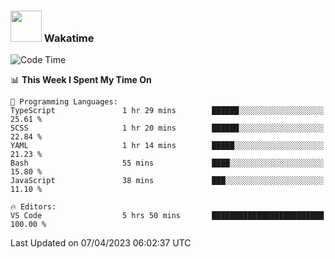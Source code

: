 ### <img src="https://media.giphy.com/media/VgCDAzcKvsR6OM0uWg/giphy.gif" width="50"> Wakatime

  <!--START_SECTION:waka-->
![Code Time](http://img.shields.io/badge/Code%20Time-1%2C355%20hrs%203%20mins-blue)

📊 **This Week I Spent My Time On** 

```text
💬 Programming Languages: 
TypeScript               1 hr 29 mins        ██████░░░░░░░░░░░░░░░░░░░   25.61 % 
SCSS                     1 hr 20 mins        ██████░░░░░░░░░░░░░░░░░░░   22.84 % 
YAML                     1 hr 14 mins        █████░░░░░░░░░░░░░░░░░░░░   21.23 % 
Bash                     55 mins             ████░░░░░░░░░░░░░░░░░░░░░   15.80 % 
JavaScript               38 mins             ███░░░░░░░░░░░░░░░░░░░░░░   11.10 % 

🔥 Editors: 
VS Code                  5 hrs 50 mins       █████████████████████████   100.00 % 
```


 Last Updated on 07/04/2023 06:02:37 UTC
<!--END_SECTION:waka-->
